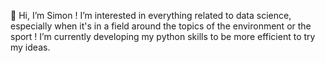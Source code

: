 👋 Hi, I’m Simon !
I’m interested in everything related to data science, especially when it's in a field around the topics of the environment or the sport !
I’m currently developing my python skills to be more efficient to try my ideas.
